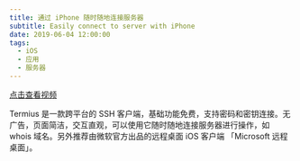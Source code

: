 ```yaml
---
title: 通过 iPhone 随时随地连接服务器
subtitle: Easily connect to server with iPhone
date: 2019-06-04 12:00:00
tags:
  - iOS
  - 应用
  - 服务器
---
```


[点击查看视频](http://mpvideo.qpic.cn/tjg_3579624466_50000_3371385daf2c4205b20404d388e5d997.f10002.mp4?dis_k=58c3e43dfb802517cc3e48392b4db61c&dis_t=1561824176)

Termius 是一款跨平台的 SSH 客户端，基础功能免费，支持密码和密钥连接。无广告，页面简洁，交互直观，可以使用它随时随地连接服务器进行操作，如 whois 域名。另外推荐由微软官方出品的远程桌面 iOS 客户端 「Microsoft 远程桌面」。